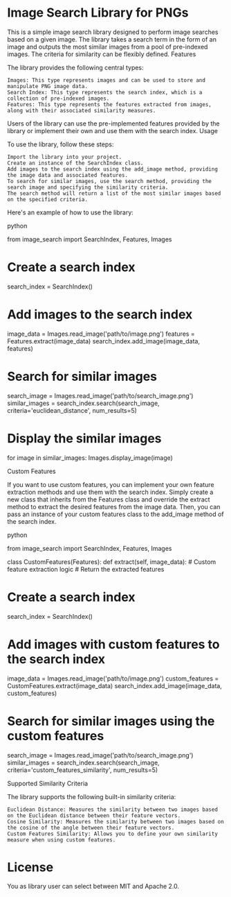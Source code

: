 # Image Search Library for PNGs

This is a simple image search library designed to perform image searches based on a given image. The library takes a search term in the form of an image and outputs the most similar images from a pool of pre-indexed images. The criteria for similarity can be flexibly defined.
Features

The library provides the following central types:

    Images: This type represents images and can be used to store and manipulate PNG image data.
    Search Index: This type represents the search index, which is a collection of pre-indexed images.
    Features: This type represents the features extracted from images, along with their associated similarity measures.

Users of the library can use the pre-implemented features provided by the library or implement their own and use them with the search index.
Usage

To use the library, follow these steps:

    Import the library into your project.
    Create an instance of the SearchIndex class.
    Add images to the search index using the add_image method, providing the image data and associated features.
    To search for similar images, use the search method, providing the search image and specifying the similarity criteria.
    The search method will return a list of the most similar images based on the specified criteria.

Here's an example of how to use the library:

python

from image_search import SearchIndex, Features, Images

# Create a search index
search_index = SearchIndex()

# Add images to the search index
image_data = Images.read_image('path/to/image.png')
features = Features.extract(image_data)
search_index.add_image(image_data, features)

# Search for similar images
search_image = Images.read_image('path/to/search_image.png')
similar_images = search_index.search(search_image, criteria='euclidean_distance', num_results=5)

# Display the similar images
for image in similar_images:
    Images.display_image(image)

Custom Features

If you want to use custom features, you can implement your own feature extraction methods and use them with the search index. Simply create a new class that inherits from the Features class and override the extract method to extract the desired features from the image data. Then, you can pass an instance of your custom features class to the add_image method of the search index.

python

from image_search import SearchIndex, Features, Images

class CustomFeatures(Features):
    def extract(self, image_data):
        # Custom feature extraction logic
        # Return the extracted features

# Create a search index
search_index = SearchIndex()

# Add images with custom features to the search index
image_data = Images.read_image('path/to/image.png')
custom_features = CustomFeatures.extract(image_data)
search_index.add_image(image_data, custom_features)

# Search for similar images using the custom features
search_image = Images.read_image('path/to/search_image.png')
similar_images = search_index.search(search_image, criteria='custom_features_similarity', num_results=5)

Supported Similarity Criteria

The library supports the following built-in similarity criteria:

    Euclidean Distance: Measures the similarity between two images based on the Euclidean distance between their feature vectors.
    Cosine Similarity: Measures the similarity between two images based on the cosine of the angle between their feature vectors.
    Custom Features Similarity: Allows you to define your own similarity measure when using custom features.

# License

You as library user can select between MIT and Apache 2.0.
